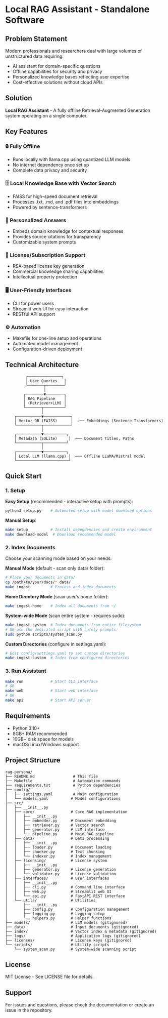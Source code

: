 # Local RAG Assistant - Standalone Software

## Problem Statement

Modern professionals and researchers deal with large volumes of unstructured data requiring:
- AI assistant for domain-specific questions
- Offline capabilities for security and privacy
- Personalized knowledge bases reflecting user expertise
- Cost-effective solutions without cloud APIs

## Solution

**Local RAG Assistant** - A fully offline Retrieval-Augmented Generation system operating on a single computer.

## Key Features

### 🔒 Fully Offline
- Runs locally with llama.cpp using quantized LLM models
- No internet dependency once set up
- Complete data privacy and security

### 🗄️ Local Knowledge Base with Vector Search
- FAISS for high-speed document retrieval
- Processes .txt, .md, and .pdf files into embeddings
- Powered by sentence-transformers

### 🎯 Personalized Answers
- Embeds domain knowledge for contextual responses
- Provides source citations for transparency
- Customizable system prompts

### 🔐 License/Subscription Support
- RSA-based license key generation
- Commercial knowledge sharing capabilities
- Intellectual property protection

### 🖥️ User-Friendly Interfaces
- CLI for power users
- Streamlit web UI for easy interaction
- RESTful API support

### ⚙️ Automation
- Makefile for one-line setup and operations
- Automated model management
- Configuration-driven deployment

## Technical Architecture

```
         ┌───────────────┐
         │ User Queries   │
         └───────┬────────┘
                 │
        ┌────────▼────────┐
        │ RAG Pipeline    │
        │ (Retriever+LLM) │
        └───────┬─────────┘
                │
    ┌───────────▼────────────┐
    │ Vector DB (FAISS)      │  ←── Embeddings (Sentence-Transformers)
    └───────────┬────────────┘
                │
    ┌───────────▼──────────┐
    │ Metadata (SQLite)     │  ←── Document Titles, Paths
    └───────────┬──────────┘
                │
    ┌───────────▼──────────┐
    │ Local LLM (llama.cpp) │  ←── Offline LLaMA/Mistral model
    └───────────────────────┘
```

## Quick Start

### 1. Setup

**Easy Setup** (recommended - interactive setup with prompts):
```bash
python3 setup.py    # Automated setup with model download options
```

**Manual Setup**:
```bash
make setup          # Install dependencies and create environment
make download-model  # Download recommended model
```

### 2. Index Documents

Choose your scanning mode based on your needs:

**Manual Mode** (default - scan only data/ folder):
```bash
# Place your documents in data/
cp /path/to/your/docs/* data/
make ingest         # Process and index documents
```

**Home Directory Mode** (scan user's home folder):
```bash
make ingest-home    # Index all documents from ~/
```

**System-wide Mode** (scan entire system - requires sudo):
```bash
make ingest-system  # Index documents from entire filesystem
# OR use the dedicated script with safety prompts:
sudo python scripts/system_scan.py
```

**Custom Directories** (configure in settings.yaml):
```bash
# Edit config/settings.yaml to set custom directories
make ingest-custom  # Index from configured directories
```

### 3. Run Assistant
```bash
make run            # Start CLI interface
# OR
make web            # Start web interface
# OR  
make api            # Start API server
```

## Requirements

- Python 3.10+
- 8GB+ RAM recommended
- 10GB+ disk space for models
- macOS/Linux/Windows support

## Project Structure

```
rag-persona/
├── README.md                 # This file
├── Makefile                  # Automation commands
├── requirements.txt          # Python dependencies
├── config/                   
│   ├── settings.yaml         # Main configuration
│   └── models.yaml          # Model configurations
├── src/                     
│   ├── __init__.py          
│   ├── core/                # Core RAG implementation
│   │   ├── __init__.py     
│   │   ├── embedder.py      # Document embedding
│   │   ├── retriever.py     # Vector search
│   │   ├── generator.py     # LLM interface
│   │   └── pipeline.py      # Main RAG pipeline
│   ├── data/                # Data processing
│   │   ├── __init__.py     
│   │   ├── loader.py        # Document loading
│   │   ├── chunker.py       # Text chunking
│   │   └── indexer.py       # Index management
│   ├── licensing/           # License system
│   │   ├── __init__.py     
│   │   ├── generator.py     # License generation
│   │   └── validator.py     # License validation
│   ├── interfaces/          # User interfaces
│   │   ├── __init__.py     
│   │   ├── cli.py           # Command line interface
│   │   ├── web.py           # Streamlit web UI
│   │   └── api.py           # FastAPI REST interface
│   └── utils/               # Utilities
│       ├── __init__.py     
│       ├── config.py        # Configuration management
│       ├── logging.py       # Logging setup
│       └── helpers.py       # Helper functions
├── models/                  # LLM models (gitignored)
├── data/                    # Input documents (gitignored)
├── index/                   # Vector index & metadata (gitignored)
├── logs/                    # Application logs (gitignored)
├── licenses/                # License keys (gitignored)
└── scripts/                 # Utility scripts
    └── system_scan.py       # System-wide scanning script
```

## License

MIT License - See LICENSE file for details.

## Support

For issues and questions, please check the documentation or create an issue in the repository.
